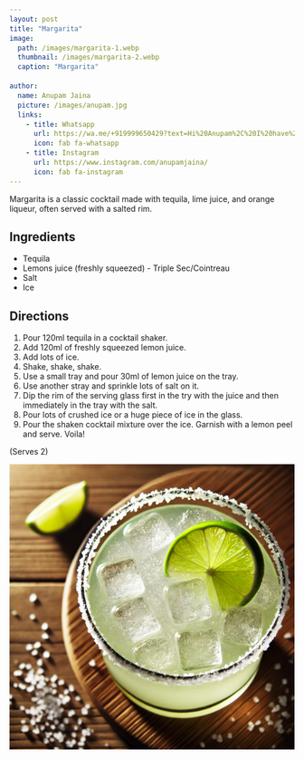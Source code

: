 ```yaml
---
layout: post
title: "Margarita"
image:
  path: /images/margarita-1.webp
  thumbnail: /images/margarita-2.webp
  caption: "Margarita"

author:
  name: Anupam Jaina
  picture: /images/anupam.jpg
  links:
    - title: Whatsapp
      url: https://wa.me/+919999650429?text=Hi%20Anupam%2C%20I%20have%20a%20quick%20question%20about%20your%20Margarita%20recipe
      icon: fab fa-whatsapp
    - title: Instagram
      url: https://www.instagram.com/anupamjaina/
      icon: fab fa-instagram
---
```


Margarita is a classic cocktail made with tequila, lime juice, and orange liqueur, often served with a salted rim.

## Ingredients

- Tequila
- ⁠⁠Lemons juice (freshly squeezed)
  ⁠- Triple Sec/Cointreau
- ⁠⁠Salt
- ⁠⁠Ice

## Directions

1. Pour 120ml tequila in a cocktail shaker.
2. Add 120ml of freshly squeezed lemon juice.
3. Add lots of ice.
4. Shake, shake, shake.
5. Use a small tray and pour 30ml of lemon juice on the tray.
6. Use another stray and sprinkle lots of salt on it.
7. Dip the rim of the serving glass first in the try with the juice and then immediately in the tray with the salt.
8. Pour lots of crushed ice or a huge piece of ice in the glass.
9. Pour the shaken cocktail mixture over the ice. Garnish with a lemon peel and serve. Voila!

(Serves 2)

<img src="/images/margarita-2.webp">
